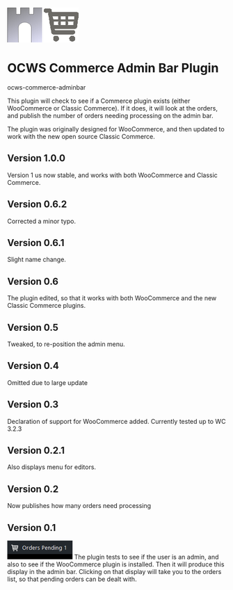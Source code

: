 ![ocws-woocommerce-adminbar](./images/castlelogo80x80.png)
![ocws-woocommerce-adminbar](./images/cart_80x80.png)

# OCWS Commerce Admin Bar Plugin
ocws-commerce-adminbar

This plugin will check to see if a Commerce plugin exists (either WooCommerce or Classic Commerce). If it does, it will look at the orders, and publish the number of orders needing processing on the admin bar.

The plugin was originally designed for WooCommerce, and then updated to work with the new open source Classic Commerce.

## Version 1.0.0
Version 1 us now stable, and works with both WooCommerce and Classic Commerce.

## Version 0.6.2
Corrected a minor typo.

## Version 0.6.1
Slight name change.

## Version 0.6
The plugin edited, so that it works with both WooCommerce and the new Classic Commerce plugins.

## Version 0.5
Tweaked, to re-position the admin menu.

## Version 0.4
Omitted due to large update

## Version 0.3
Declaration of support for WooCommerce added. Currently tested up to WC 3.2.3

## Version 0.2.1
Also displays menu for editors.

## Version 0.2
Now publishes how many orders need processing

## Version 0.1
![ocws-woocommerce-adminbar](./images/screenshot1.png)
The plugin tests to see if the user is an admin, and also to see if the WooCommerce plugin is installed. Then it will produce this display in the admin bar. Clicking on that display will take you to the orders list, so that pending orders can be dealt with.